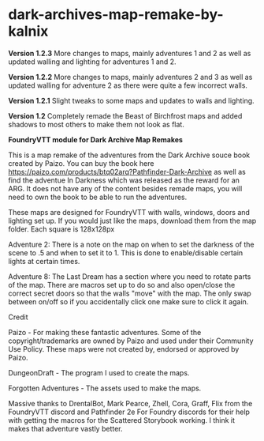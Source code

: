 # dark-archives-map-remake-by-kalnix
**Version 1.2.3** More changes to maps, mainly adventures 1 and 2 as well as updated walling and lighting for adventures 1 and 2.

**Version 1.2.2** More changes to maps, mainly adventures 2 and 3 as well as updated walling for adventure 2 as there were quite a few incorrect walls.

**Version 1.2.1** Slight tweaks to some maps and updates to walls and lighting.

**Version 1.2** Completely remade the Beast of Birchfrost maps and added shadows to most others to make them not look as flat.

**FoundryVTT module for Dark Archive Map Remakes**

This is a map remake of the adventures from the Dark Archive souce book created by Paizo. You can buy the book here https://paizo.com/products/btq02arq?Pathfinder-Dark-Archive as well as find the adventue In Darkness which was released as the reward for an ARG. It does not have any of the content besides remade maps, you will need to own the book to be able to run the adventures.

These maps are designed for FoundryVTT with walls, windows, doors and lighting set up.
If you would just like the maps, download them from the map folder. Each square is 128x128px

Adventure 2: There is a note on the map on when to set the darkness of the scene to .5 and when to set it to 1. This is done to enable/disable certain lights at certain times.

Adventure 8: The Last Dream has a section where you need to rotate parts of the map. There are macros set up to do so and also open/close the correct secret doors so that the walls "move" with the map. The only swap between on/off so if you accidentally click one make sure to click it again. 

Credit

Paizo - For making these fantastic adventures. Some of the copyright/trademarks are owned by Paizo and used under their Community Use Policy. These maps were not created by, endorsed or approved by Paizo.

DungeonDraft - The program I used to create the maps.

Forgotten Adventures - The assets used to make the maps.

Massive thanks to DrentalBot, Mark Pearce, Zhell, Cora, Graff, Flix from the FoundryVTT discord and Pathfinder 2e For Foundry discords for their help with getting the macros for the Scattered Storybook working. I think it makes that adventure vastly better.
